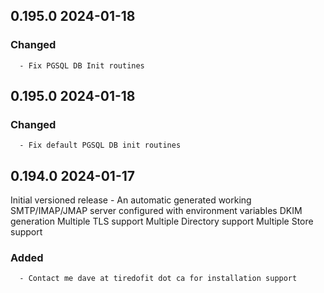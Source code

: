 ## 0.195.0 2024-01-18 <dave at tiredofit dot ca>

   ### Changed
      - Fix PGSQL DB Init routines


## 0.195.0 2024-01-18 <dave at tiredofit dot ca>

   ### Changed
      - Fix default PGSQL DB init routines


## 0.194.0 2024-01-17 <dave at tiredofit dot ca>

Initial versioned release - An automatic generated working SMTP/IMAP/JMAP server configured with environment variables
DKIM generation
Multiple TLS support
Multiple Directory support
Multiple Store support

   ### Added
      - Contact me dave at tiredofit dot ca for installation support


